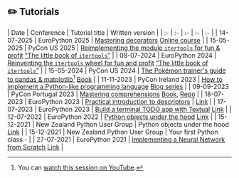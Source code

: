 ## ✏️ Tutorials

| Date | Conference | Tutorial title | Written version |
| :- | :- | :- | :- | :- |
| 14-07-2025 | EuroPython 2025 | [Mastering decorators](https://ep2025.europython.eu/session/mastering-decorators-the-cherry-on-top-of-your-functions) [Online course](https://decorators.mathspp.com) |
| 15-05-2025 | PyCon US 2025 | [Reimplementing the module `itertools` for fun & profit](https://us.pycon.org/2025/schedule/presentation/93/) [“The little book of `itertools`”](https://mathspp.com/books/the-little-book-of-itertools) |
| 08-07-2024 | EuroPython 2024 | [Reinventing the `itertools` wheel for fun and profit](https://ep2024.europython.eu/session/reinventing-the-itertools-wheel-for-fun-and-profit) [“The little book of `itertools`”](https://mathspp.com/books/the-little-book-of-itertools) |
| 15-05-2024 | PyCon US 2024 | [The Pokémon trainer's guide to pandas & matplotlib](https://us.pycon.org/2024/schedule/presentation/102/)[^1] [Book](https://mathspp.gumroad.com/l/little-book-pandas-matplotlib) |
| 11-11-2023 | PyCon Ireland 2023 | [How to implement a Python-like programming language](http://pycon.ie/pycon-2023/schedule/) [Blog series](https://mathspp.com/blog/tag:bpci) |
| 09-09-2023 | PyCon Portugal 2023 | [Mastering comprehensions](https://pretalx.evolutio.pt/pycon-pt-2023/talk/FMZMGP/) [Book](https://mathspp.com/comprehending-comprehensions), [Repo](https://github.com/mathspp/comprehending-comprehensions) |
| 18-07-2023 | EuroPython 2023 | [Practical introduction to descriptors](https://ep2023.europython.eu/session/practical-introduction-to-descriptors) | [Link](https://mathspp.com/blog/pydonts/describing-descriptors) |
| 17-07-2023 | EuroPython 2023 | [Build a terminal TODO app with Textual](https://ep2023.europython.eu/session/build-a-terminal-todo-app-with-textual) [Link](https://mathspp.com/blog/textual-for-beginners) |
| 12-07-2022 | EuroPython 2022 | [Python objects under the hood](https://ep2022.europython.eu/session/python-objects-under-the-hood) [Link](https://mathspp.com/blog/pydonts/dunder-methods) |
| 15-12-2021 | New Zealand Python User Group | Python objects under the hood [Link](https://mathspp.com/blog/pydonts/dunder-methods) |
| 15-12-2021 | New Zealand Python User Group | Your first Python class - |
| 27-07-2021 | EuroPython 2021 | [Implementing a Neural Network from Scratch](https://ep2021.europython.eu/talks/4hDJyV5-implementing-a-neural-network-from-scratch/) [Link](https://mathspp.com/blog/tag:nnfwp) |

[^1]: You can [watch this session on YouTube](https://www.youtube.com/watch?v=M4CGalfUj0E).
